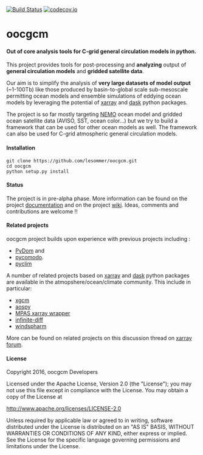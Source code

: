 [![Build Status](https://travis-ci.org/lesommer/oocgcm.svg?branch=master)](https://travis-ci.org/lesommer/oocgcm)
[![codecov.io](https://codecov.io/github/lesommer/oocgcm/coverage.svg?branch=master)](https://codecov.io/github/lesommer/oocgcm?branch=master)
# oocgcm
#### Out of core analysis tools for C-grid general circulation models in python.

This project provides tools for post-processing and **analyzing** output of
**general circulation models** and **gridded satellite data**.

Our aim is to simplify the analysis of **very large datasets of model output**
(~1-100Tb) like those produced by basin-to-global scale sub-mesoscale permitting
ocean models and ensemble simulations of eddying ocean models by leveraging the
potential of [xarray](https://github.com/pydata/xarray) and
[dask](https://github.com/dask/dask) python packages.

The project is so far mostly targeting [NEMO](http://www.nemo-ocean.eu/)
ocean model and gridded ocean satellite data (AVISO, SST, ocean color...)
but we try to build a framework that can be used for other ocean models as well.
The framework can also be used for C-grid atmospheric general
circulation models.

#### Installation
```
git clone https://github.com/lesommer/oocgcm.git
cd oocgcm
python setup.py install
```

#### Status
The project is in pre-alpha phase. More information can be found on the
project [documentation]( http://oocgcm.rtfd.io) and on the project [wiki](https://github.com/lesommer/oocgcm/wiki).
Ideas, comments and contributions are welcome !!


#### Related projects

oocgcm project builds upon experience with previous projects including :
 - [PyDom](http://servforge.legi.grenoble-inp.fr/projects/PyDom) and
 - [pycomodo](http://pycomodo.forge.imag.fr/).
 - [pyclim](http://servforge.legi.grenoble-inp.fr/projects/soft-pyclim)

A number of related projects based on [xarray](https://github.com/pydata/xarray)
and [dask](https://github.com/dask/dask) python packages are available in the
atmopshere/ocean/climate community. This include in particular:
 - [xgcm](https://github.com/xgcm/xgcm)
 - [aospy](https://github.com/spencerahill/aospy)
 - [MPAS xarray wrapper](https://github.com/pwolfram/mpas_xarray_wrapper)
 - [infinite-diff](https://github.com/spencerahill/infinite-diff/)
 - [windspharm](https://github.com/ajdawson/windspharm)

More can be found on related projects on this discussion thread on
[xarray forum](https://groups.google.com/forum/#!topic/xarray/pv1d3txTLEw).
#### License

Copyright 2016, oocgcm Developers

Licensed under the Apache License, Version 2.0 (the "License");
you may not use this file except in compliance with the License.
You may obtain a copy of the License at

  http://www.apache.org/licenses/LICENSE-2.0

Unless required by applicable law or agreed to in writing, software
distributed under the License is distributed on an "AS IS" BASIS,
WITHOUT WARRANTIES OR CONDITIONS OF ANY KIND, either express or implied.
See the License for the specific language governing permissions and
limitations under the License.
